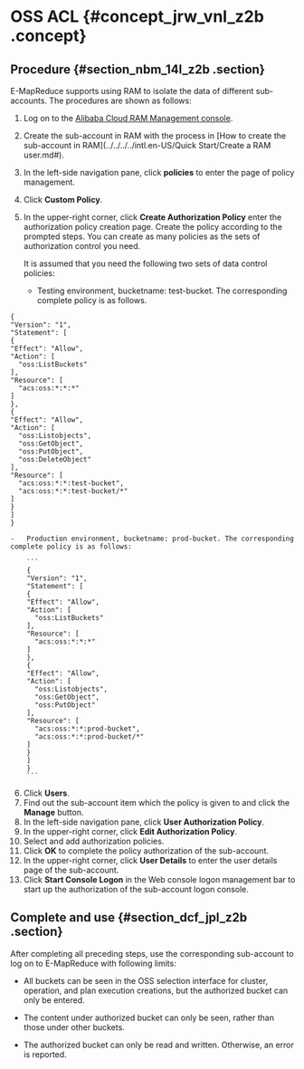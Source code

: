 # OSS ACL {#concept_jrw_vnl_z2b .concept}

## Procedure {#section_nbm_14l_z2b .section}

E-MapReduce supports using RAM to isolate the data of different sub-accounts. The procedures are shown as follows:

1.  Log on to the [Alibaba Cloud RAM Management console](https://ram.console.aliyun.com/).
2.  Create the sub-account in RAM with the process in [How to create the sub-account in RAM](../../../../intl.en-US/Quick Start/Create a RAM user.md#).
3.  In the left-side navigation pane, click **policies** to enter the page of policy management.
4.  Click **Custom Policy**.
5.  In the upper-right corner, click **Create Authorization Policy** enter the authorization policy creation page. Create the policy according to the prompted steps. You can create as many policies as the sets of authorization control you need.

    It is assumed that you need the following two sets of data control policies:

    -   Testing environment, bucketname: test-bucket. The corresponding complete policy is as follows.

```
{
"Version": "1",
"Statement": [
{
"Effect": "Allow",
"Action": [
  "oss:ListBuckets"
],
"Resource": [
  "acs:oss:*:*:*"
]
},
{
"Effect": "Allow",
"Action": [
  "oss:Listobjects",
  "oss:GetObject",
  "oss:PutObject",
  "oss:DeleteObject"
],
"Resource": [
  "acs:oss:*:*:test-bucket",
  "acs:oss:*:*:test-bucket/*"
]
}
]
}
```

    -   Production environment, bucketname: prod-bucket. The corresponding complete policy is as follows:

        ```
        {
        "Version": "1",
        "Statement": [
        {
        "Effect": "Allow",
        "Action": [
          "oss:ListBuckets"
        ],
        "Resource": [
          "acs:oss:*:*:*"
        ]
        },
        {
        "Effect": "Allow",
        "Action": [
          "oss:Listobjects",
          "oss:GetObject",
          "oss:PutObject"
        ],
        "Resource": [
          "acs:oss:*:*:prod-bucket",
          "acs:oss:*:*:prod-bucket/*"
        ]
        }
        ]
        }
        ```

6.  Click **Users**.
7.  Find out the sub-account item which the policy is given to and click the **Manage** button.
8.  In the left-side navigation pane, click **User Authorization Policy**.
9.  In the upper-right corner, click **Edit Authorization Policy**.
10. Select and add authorization policies.
11. Click **OK** to complete the policy authorization of the sub-account.
12. In the upper-right corner, click **User Details** to enter the user details page of the sub-account.
13. Click **Start Console Logon** in the Web console logon management bar to start up the authorization of the sub-account logon console.

## Complete and use {#section_dcf_jpl_z2b .section}

After completing all preceding steps, use the corresponding sub-account to log on to E-MapReduce with following limits:

-   All buckets can be seen in the OSS selection interface for cluster, operation, and plan execution creations, but the authorized bucket can only be entered.

-   The content under authorized bucket can only be seen, rather than those under other buckets.

-   The authorized bucket can only be read and written. Otherwise, an error is reported.


